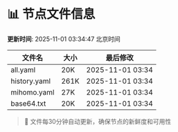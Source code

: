 # 📊 节点文件信息

**更新时间**: 2025-11-01 03:34:47 北京时间

| 文件名 | 大小 | 最后修改 |
|--------|------|----------|
| all.yaml | 20K | 2025-11-01 03:34 |
| history.yaml | 261K | 2025-11-01 03:34 |
| mihomo.yaml | 27K | 2025-11-01 03:34 |
| base64.txt | 20K | 2025-11-01 03:34 |

> 🔄 文件每30分钟自动更新，确保节点的新鲜度和可用性
